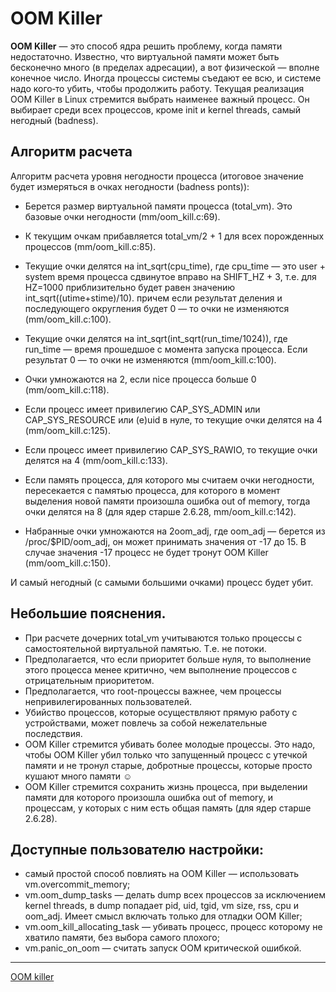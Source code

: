 # OOM Killer

**OOM Killer** — это способ ядра решить проблему, когда памяти недостаточно. Известно, что виртуальной памяти может быть бесконечно много (в пределах адресации), а вот физической — вполне конечное число. Иногда процессы системы съедают ее всю, и системе надо кого‑то убить, чтобы продолжить работу. Текущая реализация OOM Killer в Linux стремится выбрать наименее важный процесс. Он выбирает среди всех процессов, кроме init и kernel threads, самый негодный (badness).

## Алгоритм расчета

Алгоритм расчета уровня негодности процесса (итоговое значение будет измеряться в очках негодности (badness ponts)):

* Берется размер виртуальной памяти процесса (total_vm). Это базовые очки негодности (mm/oom_kill.c:69).

* К текущим очкам прибавляется total_vm/2 + 1 для всех порожденных процессов (mm/oom_kill.c:85).

* Текущие очки делятся на int_sqrt(cpu_time), где cpu_time — это user + system время процесса сдвинутое вправо на SHIFT_HZ + 3, т.е. для HZ=1000 приблизительно будет равен значению int_sqrt((utime+stime)/10). причем если результат деления и последующего округления будет 0 — то очки не изменяются (mm/oom_kill.c:100).

* Текущие очки делятся на int_sqrt(int_sqrt(run_time/1024)), где run_time — время прошедшое с момента запуска процесса. Если результат 0 — то очки не изменяются (mm/oom_kill.c:100).

* Очки умножаются на 2, если nice процесса больше 0 (mm/oom_kill.c:118).

* Если процесс имеет привилегию CAP_SYS_ADMIN или CAP_SYS_RESOURCE или (e)uid в нуле, то текущие очки делятся на 4 (mm/oom_kill.c:125).

* Если процесс имеет привилегию CAP_SYS_RAWIO, то текущие очки делятся на 4 (mm/oom_kill.c:133).

* Если память процесса, для которого мы считаем очки негодности, пересекается с памятью процесса, для которого в момент выделения новой памяти произошла ошибка out of memory, тогда очки делятся на 8 (для ядер старше 2.6.28, mm/oom_kill.c:142).

* Набранные очки умножаются на 2oom_adj, где oom_adj — берется из /proc/$PID/oom_adj, он может принимать значения от -17 до 15. В случае значения -17 процесс не будет тронут OOM Killer (mm/oom_kill.c:150).

И самый негодный (с самыми большими очками) процесс будет убит.

## Небольшие пояснения.

* При расчете дочерних total_vm учитываются только процессы с самостоятельной виртуальной памятью. Т.е. не потоки.
* Предполагается, что если приоритет больше нуля, то выполнение этого процесса менее критично, чем выполнение процессов с отрицательным приоритетом.
* Предполагается, что root-процессы важнее, чем процессы непривилегированных пользователей.
* Убийство процессов, которые осуществляют прямую работу с устройствами, может повлечь за собой нежелательные последствия.
* OOM Killer стремится убивать более молодые процессы. Это надо, чтобы OOM Killer убил только что запущенный процесс с утечкой памяти и не тронул старые, добротные процессы, которые просто кушают много памяти ☺
* OOM Killer стремится сохранить жизнь процесса, при выделении памяти для которого произошла ошибка out of memory, и процессам, у которых с ним есть общая память (для ядер старше 2.6.28).

## Доступные пользователю настройки:

* самый простой способ повлиять на OOM Killer — использовать vm.overcommit_memory;
* vm.oom_dump_tasks — делать dump всех процессов за исключением kernel threads, в dump попадает pid, uid, tgid, vm size, rss, cpu и oom_adj. Имеет смысл включать только для отладки OOM Killer;
* vm.oom_kill_allocating_task — убивать процесс, процесс которому не хватило памяти, без выбора самого плохого;
* vm.panic_on_oom — считать запуск OOM критической ошибкой.
**********
[OOM killer](/tags/OOM%20killer.md)
